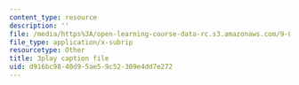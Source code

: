 ```yaml
---
content_type: resource
description: ''
file: /media/https%3A/open-learning-course-data-rc.s3.amazonaws.com/9-00sc-introduction-to-psychology-fall-2011/d916bc9840d95ae59c52309e4dd7e272_SBrCPDC21f4.vtt
file_type: application/x-subrip
resourcetype: Other
title: 3play caption file
uid: d916bc98-40d9-5ae5-9c52-309e4dd7e272
---
```


